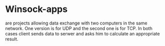 # Winsock-apps
are projects allowing data exchange with two computers in the same network. One version is for UDP and the second one is for TCP. In both cases client sends data to serwer and asks him to calculate an appropriate result.
